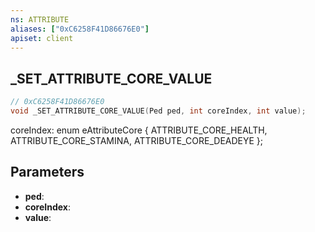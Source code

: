 ```yaml
---
ns: ATTRIBUTE
aliases: ["0xC6258F41D86676E0"]
apiset: client
---
```

## _SET_ATTRIBUTE_CORE_VALUE

```c
// 0xC6258F41D86676E0
void _SET_ATTRIBUTE_CORE_VALUE(Ped ped, int coreIndex, int value);
```

coreIndex:
enum eAttributeCore
{
	ATTRIBUTE_CORE_HEALTH,
	ATTRIBUTE_CORE_STAMINA,
	ATTRIBUTE_CORE_DEADEYE
};

## Parameters
* **ped**:
* **coreIndex**:
* **value**: